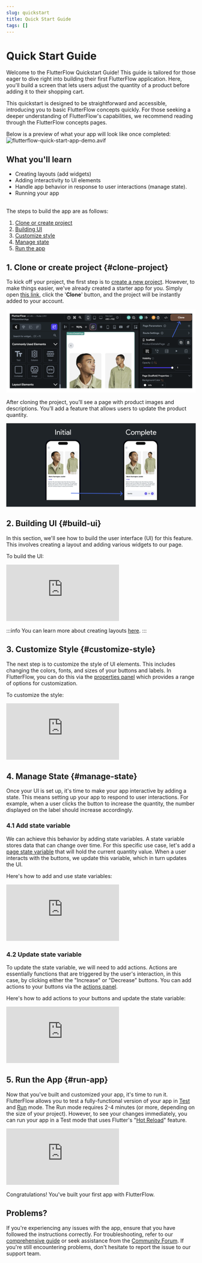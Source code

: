 ```yaml
---
slug: quickstart
title: Quick Start Guide
tags: []
---
```


# **Quick Start Guide**

Welcome to the FlutterFlow Quickstart Guide! This guide is tailored for those eager to dive right into building their first FlutterFlow application. Here, you'll build a screen that lets users adjust the quantity of a product before adding it to their shopping cart.

This quickstart is designed to be straightforward and accessible, introducing you to basic FlutterFlow concepts quickly. For those seeking a deeper understanding of FlutterFlow's capabilities, we recommend reading through the FlutterFlow concepts pages.
<!-- TO DO: add links to resource section later on -->

Below is a preview of what your app will look like once completed:
![flutterflow-quick-start-app-demo.avif](../../static/img/flutterflow-quick-start-app-demo.avif)

## **What you'll learn**
- Creating layouts (add widgets)
- Adding interactivity to UI elements
- Handle app behavior in response to user interactions (manage state).
- Running your app

<br/>
The steps to build the app are as follows:

1. [Clone or create project](#clone-project)
2. [Building UI](#build-ui)
3. [Customize style](#customize-style)
4. [Manage state](#manage-state)
5. [Run the app](#run-app)

## 1. Clone or create project {#clone-project}

To kick off your project, the first step is to [create a new project](#). However, to make things easier, we've already created a starter app for you. Simply open [this link](https://app.flutterflow.io/project/f-f-quick-start-app-umu392), click the '**Clone**' button, and the project will be instantly added to your account. 

<img src="../../static/img/clone-project.png" alt="clone-project.png"  />

After cloning the project, you’ll see a page with product images and descriptions. You’ll add a feature that allows users to update the product quantity.

<img src="../../static/img/zero-to-final.png" alt="zero-to-final.png"  />

## 2. Building UI {#build-ui}

In this section, we'll see how to build the user interface (UI) for this feature. This involves creating a layout and adding various widgets to our page.

To build the UI:

<div style={{
    position: 'relative',
    paddingBottom: 'calc(56.67989417989418% + 41px)', // Keeps the aspect ratio and additional padding
    height: 0,
    width: '100%'
}}>
    <iframe 
        src="https://demo.arcade.software/5CNFKTzhvnHPrLyZNzgZ?embed&show_copy_link=true"
        title="Sharing a Project with a User"
        style={{
            position: 'absolute',
            top: 0,
            left: 0,
            width: '100%',
            height: '100%',
            colorScheme: 'light'
        }}
        frameborder="0"
        loading="lazy"
        webkitAllowFullScreen
        mozAllowFullScreen
        allowFullScreen
        allow="clipboard-write">
    </iframe>
</div>

:::info
You can learn more about creating layouts [here](#).
:::

## 3. Customize Style {#customize-style}

The next step is to customize the style of UI elements. This includes changing the colors, fonts, and sizes of your buttons and labels. In FlutterFlow, you can do this via the [properties panel](#) which provides a range of options for customization.

To customize the style:

<div style={{
    position: 'relative',
    paddingBottom: 'calc(56.67989417989418% + 41px)', // Keeps the aspect ratio and additional padding
    height: 0,
    width: '100%'
}}>
    <iframe 
        src="https://demo.arcade.software/MGpg8TSzMGBusCGyOk89?embed&show_copy_link=true"
        title="Sharing a Project with a User"
        style={{
            position: 'absolute',
            top: 0,
            left: 0,
            width: '100%',
            height: '100%',
            colorScheme: 'light'
        }}
        frameborder="0"
        loading="lazy"
        webkitAllowFullScreen
        mozAllowFullScreen
        allowFullScreen
        allow="clipboard-write">
    </iframe>
</div>

## 4. Manage State {#manage-state}

Once your UI is set up, it's time to make your app interactive by adding a state. This means setting up your app to respond to user interactions. For example, when a user clicks the button to increase the quantity, the number displayed on the label should increase accordingly.

### 4.1 Add state variable

We can achieve this behavior by adding state variables. A state variable stores data that can change over time. For this specific use case, let's add a [page state variable](#) that will hold the current quantity value. When a user interacts with the buttons, we update this variable, which in turn updates the UI.

Here's how to add and use state variables:

<div style={{
    position: 'relative',
    paddingBottom: 'calc(56.67989417989418% + 41px)', // Keeps the aspect ratio and additional padding
    height: 0,
    width: '100%'
}}>
    <iframe 
        src="https://demo.arcade.software/UI92tJF6DX0lOVuidaSH?embed&show_copy_link=true"
        title="Sharing a Project with a User"
        style={{
            position: 'absolute',
            top: 0,
            left: 0,
            width: '100%',
            height: '100%',
            colorScheme: 'light'
        }}
        frameborder="0"
        loading="lazy"
        webkitAllowFullScreen
        mozAllowFullScreen
        allowFullScreen
        allow="clipboard-write">
    </iframe>
</div>

### 4.2 Update state variable

To update the state variable, we will need to add actions. Actions are essentially functions that are triggered by the user's interaction, in this case, by clicking either the "Increase" or "Decrease" buttons. You can add actions to your buttons via the [actions panel](#). 

Here's how to add actions to your buttons and update the state variable:

<div style={{
    position: 'relative',
    paddingBottom: 'calc(56.67989417989418% + 41px)', // Keeps the aspect ratio and additional padding
    height: 0,
    width: '100%'
}}>
    <iframe 
        src="https://demo.arcade.software/6UIpWtPzuhEmK3rdZ7QI?embed&show_copy_link=true"
        title="Sharing a Project with a User"
        style={{
            position: 'absolute',
            top: 0,
            left: 0,
            width: '100%',
            height: '100%',
            colorScheme: 'light'
        }}
        frameborder="0"
        loading="lazy"
        webkitAllowFullScreen
        mozAllowFullScreen
        allowFullScreen
        allow="clipboard-write">
    </iframe>
</div>

## 5. Run the App {#run-app}

Now that you've built and customized your app, it's time to run it. FlutterFlow allows you to test a fully-functional version of your app in [Test](#) and [Run](#) mode. The Run mode requires 2-4 minutes (or more, depending on the size of your project). However, to see your changes immediately, you can run your app in a Test mode that uses Flutter's "[Hot Reload](#)" feature.

<div style={{
    position: 'relative',
    paddingBottom: 'calc(56.67989417989418% + 41px)', // Keeps the aspect ratio and additional padding
    height: 0,
    width: '100%'
}}>
    <iframe 
        src="https://demo.arcade.software/TxetiPgtHe50ZcLsHyFH?embed&show_copy_link=true"
        title="Sharing a Project with a User"
        style={{
            position: 'absolute',
            top: 0,
            left: 0,
            width: '100%',
            height: '100%',
            colorScheme: 'light'
        }}
        frameborder="0"
        loading="lazy"
        webkitAllowFullScreen
        mozAllowFullScreen
        allowFullScreen
        allow="clipboard-write">
    </iframe>
</div>

Congratulations! You've built your first app with FlutterFlow.

## **Problems?**

If you're experiencing any issues with the app, ensure that you have followed the instructions correctly. For troubleshooting, refer to our [comprehensive guide](#) or seek assistance from the [Community Forum](https://flutterflow.bettermode.io/). If you're still encountering problems, don't hesitate to report the issue to our support team.